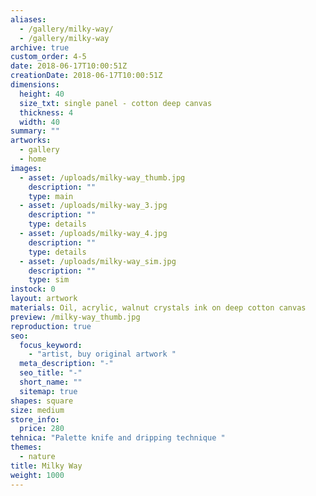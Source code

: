 ```yaml
---
aliases:
  - /gallery/milky-way/
  - /gallery/milky-way
archive: true
custom_order: 4-5
date: 2018-06-17T10:00:51Z
creationDate: 2018-06-17T10:00:51Z
dimensions:
  height: 40
  size_txt: single panel - cotton deep canvas
  thickness: 4
  width: 40
summary: ""
artworks:
  - gallery
  - home
images:
  - asset: /uploads/milky-way_thumb.jpg
    description: ""
    type: main
  - asset: /uploads/milky-way_3.jpg
    description: ""
    type: details
  - asset: /uploads/milky-way_4.jpg
    description: ""
    type: details
  - asset: /uploads/milky-way_sim.jpg
    description: ""
    type: sim
instock: 0
layout: artwork
materials: Oil, acrylic, walnut crystals ink on deep cotton canvas
preview: /milky-way_thumb.jpg
reproduction: true
seo:
  focus_keyword:
    - "artist, buy original artwork "
  meta_description: "-"
  seo_title: "-"
  short_name: ""
  sitemap: true
shapes: square
size: medium
store_info:
  price: 280
tehnica: "Palette knife and dripping technique "
themes:
  - nature
title: Milky Way
weight: 1000
---
```

